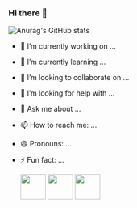 ### Hi there 👋

![Anurag's GitHub stats](https://github-readme-stats.vercel.app/api?username=adyluna&theme=midnight-purple_icons=true)

- 🔭 I’m currently working on ...
- 🌱 I’m currently learning ...
- 👯 I’m looking to collaborate on ...
- 🤔 I’m looking for help with ...
- 💬 Ask me about ...
- 📫 How to reach me: ...
- 😄 Pronouns: ...
- ⚡ Fun fact: ...

  <div display='flex'>
    <img width='50px' src="https://cdn.jsdelivr.net/gh/devicons/devicon/icons/javascript/javascript-original.svg" />
    <img width='50px' src="https://cdn.jsdelivr.net/gh/devicons/devicon/icons/html5/html5-original.svg" />
    <img width='50px' src="https://cdn.jsdelivr.net/gh/devicons/devicon/icons/css3/css3-original.svg" />
  <div/>

